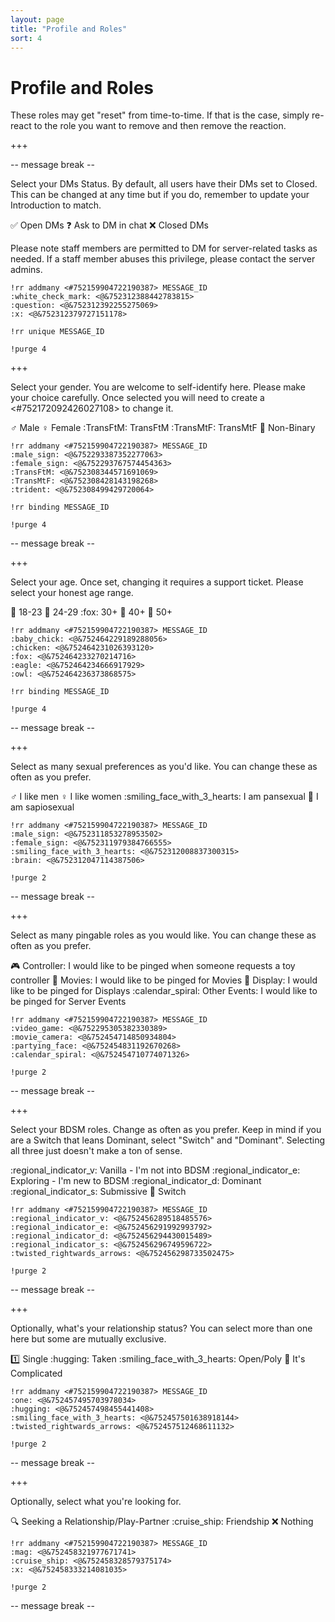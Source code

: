```yaml
---
layout: page
title: "Profile and Roles"
sort: 4
---
```


# Profile and Roles

These roles may get "reset" from time-to-time.  If that is the case, simply re-react to the role you want to remove and then remove the reaction.

+++

-- message break -- 

Select your DMs Status.  By default, all users have their DMs set to Closed.  This can be changed at any time but if you do, remember to update your Introduction to match.

:white_check_mark: Open DMs
:question: Ask to DM in chat
:x: Closed DMs

Please note staff members are permitted to DM for server-related tasks as needed.  If a staff member abuses this privilege, please contact the server admins.

```
!rr addmany <#752159904722190387> MESSAGE_ID 
:white_check_mark: <@&752312388442783815>
:question: <@&752312392255275069>
:x: <@&752312379727151178>

!rr unique MESSAGE_ID

!purge 4
```

+++

Select your gender.  You are welcome to self-identify here.  Please make your choice carefully.  Once selected you will need to create a <#752172092426027108> to change it.

:male_sign: Male
:female_sign: Female
:TransFtM: TransFtM
:TransMtF: TransMtF
:trident: Non-Binary


```
!rr addmany <#752159904722190387> MESSAGE_ID 
:male_sign: <@&752293387352277063>
:female_sign: <@&752293767574454363>
:TransFtM: <@&752308344571691069>
:TransMtF: <@&752308428143198268>
:trident: <@&752308499429720064>

!rr binding MESSAGE_ID

!purge 4
```

-- message break --

+++

Select your age.  Once set, changing it requires a support ticket.  Please select your honest age range.

:baby_chick: 18-23
:chicken: 24-29
:fox: 30+
:eagle: 40+
:owl: 50+

```
!rr addmany <#752159904722190387> MESSAGE_ID 
:baby_chick: <@&752464229189288056>
:chicken: <@&752464231026393120>
:fox: <@&752464233270214716>
:eagle: <@&752464234666917929>
:owl: <@&752464236373868575>

!rr binding MESSAGE_ID

!purge 4
```

-- message break --

+++

Select as many sexual preferences as you'd like.  You can change these as often as you prefer.

:male_sign: I like men
:female_sign: I like women
:smiling_face_with_3_hearts: I am pansexual
:brain: I am sapiosexual

```
!rr addmany <#752159904722190387> MESSAGE_ID 
:male_sign: <@&752311853278953502>
:female_sign: <@&752311979384766555>
:smiling_face_with_3_hearts: <@&752312008837300315>
:brain: <@&752312047114387506>

!purge 2
```

-- message break --

+++

Select as many pingable roles as you would like.  You can change these as often as you prefer.

:video_game: Controller: I would like to be pinged when someone requests a toy controller
:movie_camera: Movies: I would like to be pinged for Movies
:partying_face: Display: I would like to be pinged for Displays
:calendar_spiral: Other Events: I would like to be pinged for Server Events


```
!rr addmany <#752159904722190387> MESSAGE_ID 
:video_game: <@&752295305382330389>
:movie_camera: <@&752454714850934804>
:partying_face: <@&752454831192670268>
:calendar_spiral: <@&752454710774071326>

!purge 2
```

-- message break --

+++

Select your BDSM roles.  Change as often as you prefer.  Keep in mind if you are a Switch that leans Dominant, select "Switch" and "Dominant".  Selecting all three just doesn't make a ton of sense.

:regional_indicator_v: Vanilla - I'm not into BDSM
:regional_indicator_e: Exploring - I'm new to BDSM
:regional_indicator_d: Dominant
:regional_indicator_s: Submissive
:twisted_rightwards_arrows: Switch


```
!rr addmany <#752159904722190387> MESSAGE_ID 
:regional_indicator_v: <@&752456289518485576>
:regional_indicator_e: <@&752456291992993792>
:regional_indicator_d: <@&752456294430015489>
:regional_indicator_s: <@&752456296749596722>
:twisted_rightwards_arrows: <@&752456298733502475>

!purge 2
```


-- message break --

+++

Optionally, what's your relationship status?  You can select more than one here but some are mutually exclusive.

:one: Single
:hugging: Taken
:smiling_face_with_3_hearts: Open/Poly
:twisted_rightwards_arrows: It's Complicated


```
!rr addmany <#752159904722190387> MESSAGE_ID 
:one: <@&752457495703978034>
:hugging: <@&752457498455441408>
:smiling_face_with_3_hearts: <@&752457501638918144>
:twisted_rightwards_arrows: <@&752457512468611132>

!purge 2
```

-- message break --

+++

Optionally, select what you're looking for.

:mag: Seeking a Relationship/Play-Partner
:cruise_ship: Friendship
:x: Nothing


```
!rr addmany <#752159904722190387> MESSAGE_ID 
:mag: <@&752458321977671741>
:cruise_ship: <@&752458328579375174>
:x: <@&752458333214081035>

!purge 2
```

-- message break --
